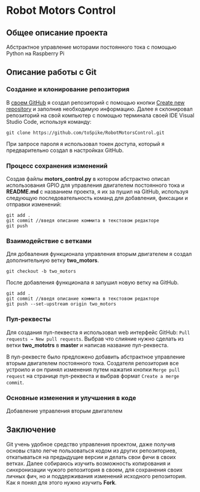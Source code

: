 # Robot Motors Control

## Общее описание проекта

Абстрактное управление моторами постоянного тока с помощью Python на Raspberry Pi

## Описание работы с Git

### Создание и клонирование репозитория

В [своем GitHub](https://github.com/toSpike) я создал репозиторий с помощью кнопки [Create new repository](https://github.com/new) и заполнив необходимую информацию. Далее я склонировал репозиторий на свой компьютер с помощью терминала своей IDE Visual Studio Code, используя команду: 

```
git clone https://github.com/toSpike/RobotMotorsControl.git
```

При запросе пароля я использовал токен доступа, который я предварительно создал в настройках GitHub.

### Процесс сохранения изменений

Создав файлы **motors_control.py** в котором абстрактно описал использования GPIO для управления двигателем постоянного тока и **README.md** с названием проекта, я их за пушил на GitHub, используя следующую последовательность команд для добавления, фиксации и отправки изменений:

```
git add .
git commit //введя описание коммита в текстовом редакторе
git push
```

### Взаимодействие с ветками

Для добваления функционала управления вторым двигателем я создал дополнительную ветку **two_motors**. 

```
git checkout -b two_motors
```

После добавления функционала я запушил новую ветку на GitHub.

```
git add .
git commit //введя описание коммита в текстовом редакторе
git push --set-upstream origin two_motors
```

### Пул-реквесты

Для создания пул-пеквеста я использовал web интерфейс GitHub: `Pull requests → New pull requests`. Выбрав что слияние нужно сделать из ветки **two_mototrs** в **master** и написав название пул-реквеста. 

В пул-реквесте было предложено добавить абстрактное управление вторым двигателем постоянного тока. Создателя репозитория все устроило и он принял изменения путем нажатия кнопки `Merge pull request` на странице пул-реквеста и выбрав формат `Create a merge commit`.

### Основные изменения и улучшения в коде

Добавление управления вторым двигателем

## Заключение

Git учень удобное средство управления проектом, даже получив основы стало легче пользоваться кодом из других репозиториев, откатываться на предыдущие версии и делать свои фичи в своих ветках. Далее собираюсь изучить возможность копирования и синхронизации чужого репозитория в своем, для сохранения своих личных фич, но и поддерживания изменений исходного репозитория. Как я понял для этого нужно изучить **Fork**.



